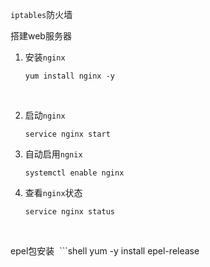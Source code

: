 `iptables`防火墙

搭建web服务器

1. 安装`nginx`

   ```shell
   yum install nginx -y
   ```

   ​

2. 启动`nginx`

   ```shell
   service nginx start
   ```

3. 自动启用`ngnix`

   ```shell
   systemctl enable nginx
   ```

4. 查看`nginx`状态

   ```shell
   service nginx status
   ```

   ​

epel包安装
 ```shell
 yum -y install epel-release
 ```
